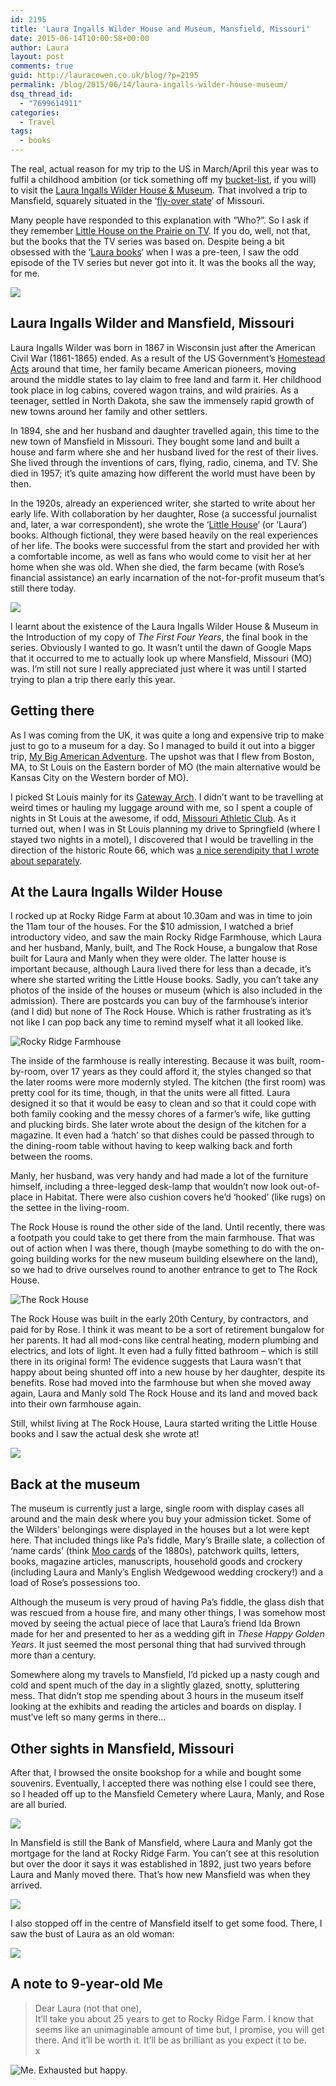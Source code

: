 ```yaml
---
id: 2195
title: 'Laura Ingalls Wilder House and Museum, Mansfield, Missouri'
date: 2015-06-14T10:00:58+00:00
author: Laura
layout: post
comments: true
guid: http://lauracowen.co.uk/blog/?p=2195
permalink: /blog/2015/06/14/laura-ingalls-wilder-house-museum/
dsq_thread_id:
  - "7699614911"
categories:
  - Travel
tags:
  - books
---
```

The real, actual reason for my trip to the US in March/April this year was to fulfil a childhood ambition (or tick something off my [bucket-list](http://www.urbandictionary.com/define.php?term=bucket+list&defid=2749410 " bucket list definition on the Urban Dictionary"), if you will) to visit the [Laura Ingalls Wilder House & Museum](http://www.lauraingallswilderhome.com/ "Laura Ingalls Wilder Home website"). That involved a trip to Mansfield, squarely situated in the &#8216;[fly-over state](http://www.urbandictionary.com/define.php?term=fly-over+state&defid=2367358 "fly-over state definition on the Urban Dictionary")&#8216; of Missouri.

Many people have responded to this explanation with &#8220;Who?&#8221;. So I ask if they remember [Little House on the Prairie on TV](https://en.wikipedia.org/wiki/Little_House_on_the_Prairie_(TV_series) "Little House on the Prairie TV Series on Wikipedia"). If you do, well, not that, but the books that the TV series was based on. Despite being a bit obsessed with the &#8216;[Laura books](http://www.amazon.co.uk/Laura-Ingalls-Wilder/e/B00LZF3FCY "Laura books on Amazon")&#8216; when I was a pre-teen, I saw the odd episode of the TV series but never got into it. It was the books all the way, for me.

![](/assets/uploads/2015/06/DSC00816-e1434225707620.jpg)

## Laura Ingalls Wilder and Mansfield, Missouri

Laura Ingalls Wilder was born in 1867 in Wisconsin just after the American Civil War (1861-1865) ended. As a result of the US Government&#8217;s [Homestead Acts](https://en.wikipedia.org/wiki/Homestead_Acts "Homestead Acts on Wikipedia") around that time, her family became American pioneers, moving around the middle states to lay claim to free land and farm it. Her childhood took place in log cabins, covered wagon trains, and wild prairies. As a teenager, settled in North Dakota, she saw the immensely rapid growth of new towns around her family and other settlers.

In 1894, she and her husband and daughter travelled again, this time to the new town of Mansfield in Missouri. They bought some land and built a house and farm where she and her husband lived for the rest of their lives. She lived through the inventions of cars, flying, radio, cinema, and TV. She died in 1957; it&#8217;s quite amazing how different the world must have been by then.

In the 1920s, already an experienced writer, she started to write about her early life. With collaboration by her daughter, Rose (a successful journalist and, later, a war correspondent), she wrote the &#8216;[Little House](http://www.amazon.co.uk/Laura-Ingalls-Wilder/e/B00LZF3FCY "Laura books on Amazon")&#8216; (or &#8216;Laura&#8217;) books. Although fictional, they were based heavily on the real experiences of her life. The books were successful from the start and provided her with a comfortable income, as well as fans who would come to visit her at her home when she was old. When she died, the farm became (with Rose&#8217;s financial assistance) an early incarnation of the not-for-profit museum that&#8217;s still there today.

![](/assets/uploads/2015/06/DSC_0626_a.jpg) 

I learnt about the existence of the Laura Ingalls Wilder House & Museum in the Introduction of my copy of _The First Four Years_, the final book in the series. Obviously I wanted to go. It wasn&#8217;t until the dawn of Google Maps that it occurred to me to actually look up where Mansfield, Missouri (MO) was. I&#8217;m still not sure I really appreciated just where it was until I started trying to plan a trip there early this year.

## Getting there

As I was coming from the UK, it was quite a long and expensive trip to make just to go to a museum for a day. So I managed to build it out into a bigger trip, [My Big American Adventure](http://mybigamericanadventure.tumblr.com/ "My Big American Adventure on Tumblr"). The upshot was that I flew from Boston, MA, to St Louis on the Eastern border of MO (the main alternative would be Kansas City on the Western border of MO).

I picked St Louis mainly for its [Gateway Arch](https://en.wikipedia.org/wiki/Gateway_Arch "St Louis Gateway Arch"). I didn&#8217;t want to be travelling at weird times or hauling my luggage around with me, so I spent a couple of nights in St Louis at the awesome, if odd, [Missouri Athletic Club](http://www.mac-stl.org/ "Missouri Athletic Club"). As it turned out, when I was in St Louis planning my drive to Springfield (where I stayed two nights in a motel), I discovered that I would be travelling in the direction of the historic Route 66, which was [a nice serendipity that I wrote about separately](http://lauracowen.co.uk/blog/2015/04/30/finding-and-following-historic-route-66-through-missouri/).

## At the Laura Ingalls Wilder House

I rocked up at Rocky Ridge Farm at about 10.30am and was in time to join the 11am tour of the houses. For the $10 admission, I watched a brief introductory video, and saw the main Rocky Ridge Farmhouse, which Laura and her husband, Manly, built, and The Rock House, a bungalow that Rose built for Laura and Manly when they were older. The latter house is important because, although Laura lived there for less than a decade, it&#8217;s where she started writing the Little House books. Sadly, you can&#8217;t take any photos of the inside of the houses or museum (which is also included in the admission). There are postcards you can buy of the farmhouse&#8217;s interior (and I did) but none of The Rock House. Which is rather frustrating as it&#8217;s not like I can pop back any time to remind myself what it all looked like.

![Rocky Ridge Farmhouse](/assets/uploads/2015/06/DSC00842.jpg)

The inside of the farmhouse is really interesting. Because it was built, room-by-room, over 17 years as they could afford it, the styles changed so that the later rooms were more modernly styled. The kitchen (the first room) was pretty cool for its time, though, in that the units were all fitted. Laura designed it so that it would be easy to clean and so that it could cope with both family cooking and the messy chores of a farmer&#8217;s wife, like gutting and plucking birds. She later wrote about the design of the kitchen for a magazine. It even had a &#8216;hatch&#8217; so that dishes could be passed through to the dining-room table without having to keep walking back and forth between the rooms.

Manly, her husband, was very handy and had made a lot of the furniture himself, including a three-legged desk-lamp that wouldn&#8217;t now look out-of-place in Habitat. There were also cushion covers he&#8217;d &#8216;hooked&#8217; (like rugs) on the settee in the living-room.

The Rock House is round the other side of the land. Until recently, there was a footpath you could take to get there from the main farmhouse. That was out of action when I was there, though (maybe something to do with the on-going building works for the new museum building elsewhere on the land), so we had to drive ourselves round to another entrance to get to The Rock House.

![The Rock House](/assets/uploads/2015/06/DSC00827.jpg)

The Rock House was built in the early 20th Century, by contractors, and paid for by Rose. I think it was meant to be a sort of retirement bungalow for her parents. It had all mod-cons like central heating, modern plumbing and electrics, and lots of light. It even had a fully fitted bathroom &#8211; which is still there in its original form! The evidence suggests that Laura wasn&#8217;t that happy about being shunted off into a new house by her daughter, despite its benefits. Rose had moved into the farmhouse but when she moved away again, Laura and Manly sold The Rock House and its land and moved back into their own farmhouse again.

Still, whilst living at The Rock House, Laura started writing the Little House books and I saw the actual desk she wrote at!

![](/assets/uploads/2015/06/DSC_0233_a-e1434232484302.jpg)

## Back at the museum

The museum is currently just a large, single room with display cases all around and the main desk where you buy your admission ticket. Some of the Wilders&#8217; belongings were displayed in the houses but a lot were kept here. That included things like Pa&#8217;s fiddle, Mary&#8217;s Braille slate, a collection of &#8216;name cards&#8217; (think [Moo cards](http://uk.moo.com/products/minicards.html "Moo minicards") of the 1880s), patchwork quilts, letters, books, magazine articles, manuscripts, household goods and crockery (including Laura and Manly&#8217;s English Wedgewood wedding crockery!) and a load of Rose&#8217;s possessions too.

Although the museum is very proud of having Pa&#8217;s fiddle, the glass dish that was rescued from a house fire, and many other things, I was somehow most moved by seeing the actual piece of lace that Laura&#8217;s friend Ida Brown made for her and presented to her as a wedding gift in _These Happy Golden Years_. It just seemed the most personal thing that had survived through more than a century.

Somewhere along my travels to Mansfield, I&#8217;d picked up a nasty cough and cold and spent much of the day in a slightly glazed, snotty, spluttering mess. That didn&#8217;t stop me spending about 3 hours in the museum itself looking at the exhibits and reading the articles and boards on display. I must&#8217;ve left so many germs in there&#8230;

## Other sights in Mansfield, Missouri

After that, I browsed the onsite bookshop for a while and bought some souvenirs. Eventually, I accepted there was nothing else I could see there, so I headed off up to the Mansfield Cemetery where Laura, Manly, and Rose are all buried.

![](/assets/uploads/2015/06/DSC_0241_b.jpg)

In Mansfield is still the Bank of Mansfield, where Laura and Manly got the mortgage for the land at Rocky Ridge Farm. You can&#8217;t see at this resolution but over the door it says it was established in 1892, just two years before Laura and Manly moved there. That&#8217;s how new Mansfield was when they arrived.

![](/assets/uploads/2015/06/DSC_0250_b.jpg)

I also stopped off in the centre of Mansfield itself to get some food. There, I saw the bust of Laura as an old woman:

![](/assets/uploads/2015/06/DSC_0242_b-e1434233850704.jpg)

## A note to 9-year-old Me

> Dear Laura (not that one),  
> It&#8217;ll take you about 25 years to get to Rocky Ridge Farm. I know that seems like an unimaginable amount of time but, I promise, you will get there. And it&#8217;ll be worth it. It&#8217;ll be as brilliant as you expect it to be.  
> x

![Me. Exhausted but happy.](/assets/uploads/2015/06/DSC_0234_a-e1434233609902.jpg)
